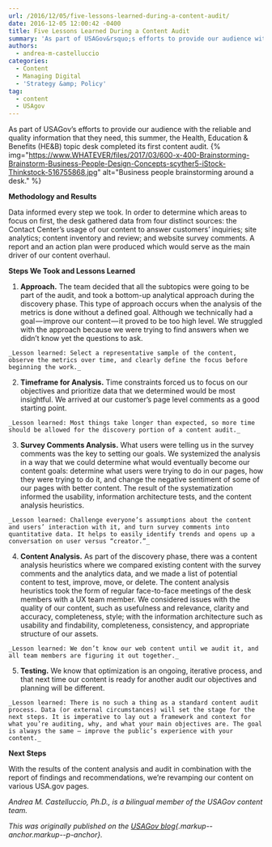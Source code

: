 ```yaml
---
url: /2016/12/05/five-lessons-learned-during-a-content-audit/
date: 2016-12-05 12:00:42 -0400
title: Five Lessons Learned During a Content Audit
summary: 'As part of USAGov&rsquo;s efforts to provide our audience with the reliable and quality information that they need, this summer, the Health, Education &amp;amp; Benefits (HE&amp;amp;B) topic desk completed its first content audit. Methodology and Results Data informed every step we took. In order to determine which areas to focus on first, the desk gathered'
authors:
  - andrea-m-castelluccio
categories:
  - Content
  - Managing Digital
  - 'Strategy &amp; Policy'
tag:
  - content
  - USAgov
---
```


As part of USAGov’s efforts to provide our audience with the reliable and quality information that they need, this summer, the Health, Education & Benefits (HE&B) topic desk completed its first content audit. {% img="https://www.WHATEVER/files/2017/03/600-x-400-Brainstorming-Brainstorm-Business-People-Design-Concepts-scyther5-iStock-Thinkstock-516755868.jpg" alt="Business people brainstorming around a desk." %} 

**Methodology and Results**

Data informed every step we took. In order to determine which areas to focus on first, the desk gathered data from four distinct sources: the Contact Center’s usage of our content to answer customers’ inquiries; site analytics; content inventory and review; and website survey comments. A report and an action plan were produced which would serve as the main driver of our content overhaul.

**Steps We Took and Lessons Learned**

  1. **Approach.** The team decided that all the subtopics were going to be part of the audit, and took a bottom-up analytical approach during the discovery phase. This type of approach occurs when the analysis of the metrics is done without a defined goal. Although we technically had a goal — improve our content — it proved to be too high level. We struggled with the approach because we were trying to find answers when we didn’t know yet the questions to ask.
  
    _Lesson learned: Select a representative sample of the content, observe the metrics over time, and clearly define the focus before beginning the work._
  2. **Timeframe for Analysis.** Time constraints forced us to focus on our objectives and prioritize data that we determined would be most insightful. We arrived at our customer’s page level comments as a good starting point.
  
    _Lesson learned: Most things take longer than expected, so more time should be allowed for the discovery portion of a content audit._
  3. **Survey Comments Analysis.** What users were telling us in the survey comments was the key to setting our goals. We systemized the analysis in a way that we could determine what would eventually become our content goals: determine what users were trying to do in our pages, how they were trying to do it, and change the negative sentiment of some of our pages with better content. The result of the systematization informed the usability, information architecture tests, and the content analysis heuristics.
  
    _Lesson learned: Challenge everyone’s assumptions about the content and users’ interaction with it, and turn survey comments into quantitative data. It helps to easily identify trends and opens up a conversation on user versus “creator.”_
  4. **Content Analysis.** As part of the discovery phase, there was a content analysis heuristics where we compared existing content with the survey comments and the analytics data, and we made a list of potential content to test, improve, move, or delete. The content analysis heuristics took the form of regular face-to-face meetings of the desk members with a UX team member. We considered issues with the quality of our content, such as usefulness and relevance, clarity and accuracy, completeness, style; with the information architecture such as usability and findability, completeness, consistency, and appropriate structure of our assets.
  
    _Lesson learned: We don’t know our web content until we audit it, and all team members are figuring it out together._
  5. **Testing.** We know that optimization is an ongoing, iterative process, and that next time our content is ready for another audit our objectives and planning will be different.
  
    _Lesson learned: There is no such a thing as a standard content audit process. Data (or external circumstances) will set the stage for the next steps. It is imperative to lay out a framework and context for what you’re auditing, why, and what your main objectives are. The goal is always the same — improve the public’s experience with your content._

<strong class="markup--strong markup--p-strong">Next Steps</strong>

With the results of the content analysis and audit in combination with the report of findings and recommendations, we’re revamping our content on various USA.gov pages.

_Andrea M. Castelluccio, Ph.D., is a bilingual member of the USAGov content team._

_This was originally published on the [USAGov blog](https://blog.usa.gov/){.markup--anchor.markup--p-anchor}._